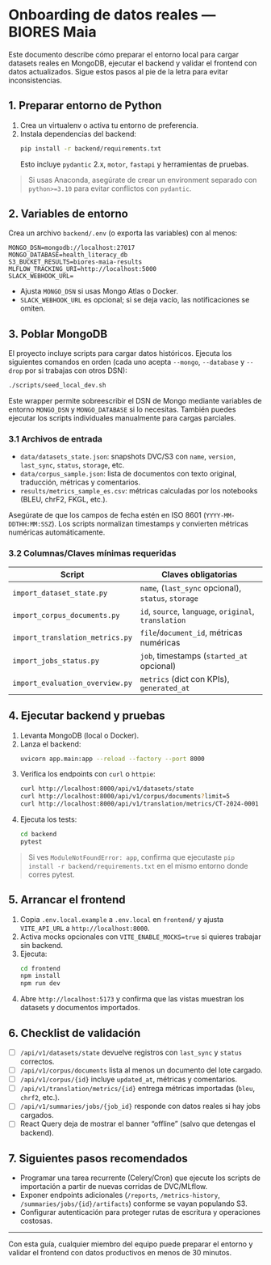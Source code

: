 # Onboarding de datos reales — BIORES Maia

Este documento describe cómo preparar el entorno local para cargar datasets reales en MongoDB, ejecutar el backend y validar el frontend con datos actualizados. Sigue estos pasos al pie de la letra para evitar inconsistencias.

## 1. Preparar entorno de Python

1. Crea un virtualenv o activa tu entorno de preferencia.
2. Instala dependencias del backend:
   ```bash
   pip install -r backend/requirements.txt
   ```
   Esto incluye `pydantic` 2.x, `motor`, `fastapi` y herramientas de pruebas.

> Si usas Anaconda, asegúrate de crear un environment separado con `python>=3.10` para evitar conflictos con `pydantic`.

## 2. Variables de entorno

Crea un archivo `backend/.env` (o exporta las variables) con al menos:

```
MONGO_DSN=mongodb://localhost:27017
MONGO_DATABASE=health_literacy_db
S3_BUCKET_RESULTS=biores-maia-results
MLFLOW_TRACKING_URI=http://localhost:5000
SLACK_WEBHOOK_URL=
```

- Ajusta `MONGO_DSN` si usas Mongo Atlas o Docker.
- `SLACK_WEBHOOK_URL` es opcional; si se deja vacío, las notificaciones se omiten.

## 3. Poblar MongoDB

El proyecto incluye scripts para cargar datos históricos. Ejecuta los siguientes comandos en orden (cada uno acepta `--mongo`, `--database` y `--drop` por si trabajas con otros DSN):

```bash
./scripts/seed_local_dev.sh
```

Este wrapper permite sobreescribir el DSN de Mongo mediante variables de entorno `MONGO_DSN` y `MONGO_DATABASE` si lo necesitas. También puedes ejecutar los scripts individuales manualmente para cargas parciales.

### 3.1 Archivos de entrada

- `data/datasets_state.json`: snapshots DVC/S3 con `name`, `version`, `last_sync`, `status`, `storage`, etc.
- `data/corpus_sample.json`: lista de documentos con texto original, traducción, métricas y comentarios.
- `results/metrics_sample_es.csv`: métricas calculadas por los notebooks (BLEU, chrF2, FKGL, etc.).

Asegúrate de que los campos de fecha estén en ISO 8601 (`YYYY-MM-DDTHH:MM:SSZ`). Los scripts normalizan timestamps y convierten métricas numéricas automáticamente.

### 3.2 Columnas/Claves mínimas requeridas

| Script                         | Claves obligatorias                                 |
|--------------------------------|-----------------------------------------------------|
| `import_dataset_state.py`     | `name`, (`last_sync` opcional), `status`, `storage` |
| `import_corpus_documents.py`  | `id`, `source`, `language`, `original`, `translation`|
| `import_translation_metrics.py`| `file`/`document_id`, métricas numéricas             |
| `import_jobs_status.py`       | `job`, timestamps (`started_at` opcional)           |
| `import_evaluation_overview.py`| `metrics` (dict con KPIs), `generated_at`           |


## 4. Ejecutar backend y pruebas

1. Levanta MongoDB (local o Docker).
2. Lanza el backend:
   ```bash
   uvicorn app.main:app --reload --factory --port 8000
   ```
3. Verifica los endpoints con `curl` o `httpie`:
   ```bash
   curl http://localhost:8000/api/v1/datasets/state
   curl http://localhost:8000/api/v1/corpus/documents?limit=5
   curl http://localhost:8000/api/v1/translation/metrics/CT-2024-0001
   ```
4. Ejecuta los tests:
   ```bash
   cd backend
   pytest
   ```

> Si ves `ModuleNotFoundError: app`, confirma que ejecutaste `pip install -r backend/requirements.txt` en el mismo entorno donde corres pytest.

## 5. Arrancar el frontend

1. Copia `.env.local.example` a `.env.local` en `frontend/` y ajusta `VITE_API_URL` a `http://localhost:8000`.
2. Activa mocks opcionales con `VITE_ENABLE_MOCKS=true` si quieres trabajar sin backend.
3. Ejecuta:
   ```bash
   cd frontend
   npm install
   npm run dev
   ```
4. Abre `http://localhost:5173` y confirma que las vistas muestran los datasets y documentos importados.

## 6. Checklist de validación

- [ ] `/api/v1/datasets/state` devuelve registros con `last_sync` y `status` correctos.
- [ ] `/api/v1/corpus/documents` lista al menos un documento del lote cargado.
- [ ] `/api/v1/corpus/{id}` incluye `updated_at`, métricas y comentarios.
- [ ] `/api/v1/translation/metrics/{id}` entrega métricas importadas (`bleu`, `chrf2`, etc.).
- [ ] `/api/v1/summaries/jobs/{job_id}` responde con datos reales si hay jobs cargados.
- [ ] React Query deja de mostrar el banner “offline” (salvo que detengas el backend). 

## 7. Siguientes pasos recomendados

- Programar una tarea recurrente (Celery/Cron) que ejecute los scripts de importación a partir de nuevas corridas de DVC/MLflow.
- Exponer endpoints adicionales (`/reports`, `/metrics-history`, `/summaries/jobs/{id}/artifacts`) conforme se vayan populando S3.
- Configurar autenticación para proteger rutas de escritura y operaciones costosas.

---
Con esta guía, cualquier miembro del equipo puede preparar el entorno y validar el frontend con datos productivos en menos de 30 minutos.
